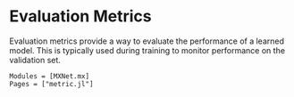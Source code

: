 # Evaluation Metrics

Evaluation metrics provide a way to evaluate the performance of a learned model.
This is typically used during training to monitor performance on the validation
set.

```@autodocs
Modules = [MXNet.mx]
Pages = ["metric.jl"]
```
